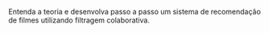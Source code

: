 Entenda a teoria e desenvolva passo a passo um sistema de recomendação de filmes utilizando filtragem colaborativa.